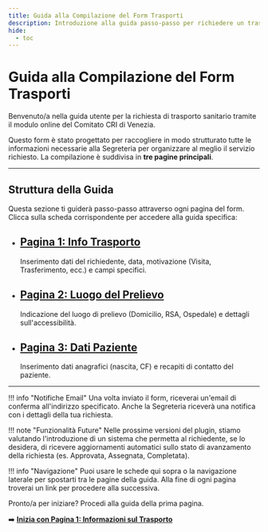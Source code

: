 ```yaml
---
title: Guida alla Compilazione del Form Trasporti
description: Introduzione alla guida passo-passo per richiedere un trasporto sanitario tramite il form online.
hide:
  - toc
---
```


# Guida alla Compilazione del Form Trasporti

Benvenuto/a nella guida utente per la richiesta di trasporto sanitario tramite il modulo online del Comitato CRI di Venezia.

Questo form è stato progettato per raccogliere in modo strutturato tutte le informazioni necessarie alla Segreteria per organizzare al meglio il servizio richiesto. La compilazione è suddivisa in **tre pagine principali**.

---

## Struttura della Guida

Questa sezione ti guiderà passo-passo attraverso ogni pagina del form. Clicca sulla scheda corrispondente per accedere alla guida specifica:

<div class="grid cards" markdown>
<ul>
<li>
<a href="compilazione/1_info_trasporto"> <!-- Link corretto -->
    <h2>Pagina 1: Info Trasporto</h2>
</a>
<p>Inserimento dati del richiedente, data, motivazione (Visita, Trasferimento, ecc.) e campi specifici.</p>
</li>
<li>
<a href="compilazione/2_luogo_prelievo"> <!-- Link corretto -->
    <h2>Pagina 2: Luogo del Prelievo</h2>
</a>
<p>Indicazione del luogo di prelievo (Domicilio, RSA, Ospedale) e dettagli sull'accessibilità.</p>
</li>
<li>
<a href="compilazione/3_dati_paziente"> <!-- Link corretto -->
    <h2>Pagina 3: Dati Paziente</h2>
</a>
<p>Inserimento dati anagrafici (nascita, CF) e recapiti di contatto del paziente.</p>
</li>
</ul>
</div>

---

!!! info "Notifiche Email"
    Una volta inviato il form, riceverai un'email di conferma all'indirizzo specificato. Anche la Segreteria riceverà una notifica con i dettagli della tua richiesta.

!!! note "Funzionalità Future"
    Nelle prossime versioni del plugin, stiamo valutando l'introduzione di un sistema che permetta al richiedente, se lo desidera, di ricevere aggiornamenti automatici sullo stato di avanzamento della richiesta (es. Approvata, Assegnata, Completata).

!!! info "Navigazione"
    Puoi usare le schede qui sopra o la navigazione laterale per spostarti tra le pagine della guida. Alla fine di ogni pagina troverai un link per procedere alla successiva.

Pronto/a per iniziare? Procedi alla guida della prima pagina.

➡️ **[Inizia con Pagina 1: Informazioni sul Trasporto](compilazione/1_info_trasporto.md)**